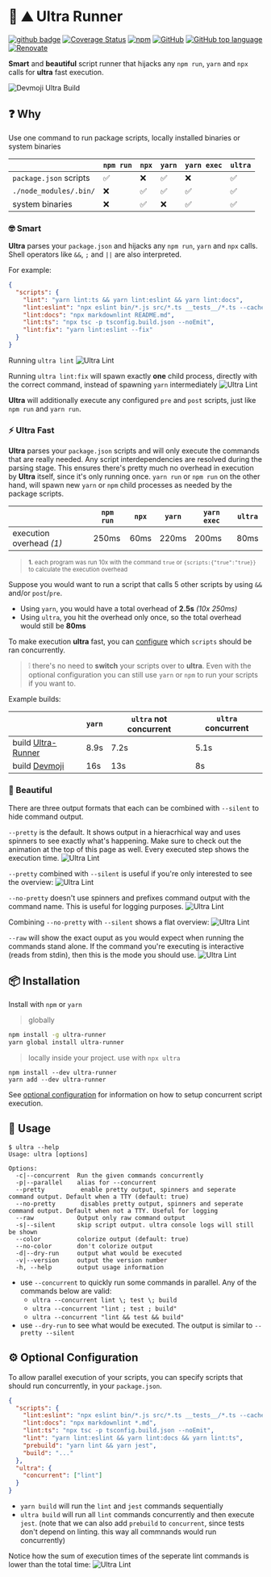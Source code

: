 # :runner: :mountain: Ultra Runner

[![github badge](https://github.com/folke/ultra-runner/workflows/Node%20CI/badge.svg)](https://github.com/folke/ultra-runner/actions?query=workflow%3A%22Node+CI%22) [![Coverage Status](https://coveralls.io/repos/github/folke/ultra-runner/badge.svg?branch=master)](https://coveralls.io/github/folke/ultra-runner?branch=master) [![npm](https://img.shields.io/npm/v/ultra-runner)](https://www.npmjs.com/package/ultra-runner) [![GitHub](https://img.shields.io/github/license/folke/ultra-runner)](https://github.com/folke/ultra-runner/blob/master/LICENSE) [![GitHub top language](https://img.shields.io/github/languages/top/folke/ultra-runner)](https://github.com/folke/ultra-runner/) [![Renovate](https://img.shields.io/badge/renovate-enabled-brightgreen.svg)](https://renovatebot.com)

**Smart** and **beautiful** script runner that hijacks any `npm run`, `yarn` and `npx` calls for **ultra** fast execution.

![Devmoji Ultra Build](assets/demo.svg?sanitize=true)

## :question: Why

Use one command to run package scripts, locally installed binaries or system binaries

|                        | `npm run`          | `npx`              | `yarn`             | `yarn exec`        | `ultra`            |
| ---------------------- | ------------------ | ------------------ | ------------------ | ------------------ | ------------------ |
| `package.json` scripts | :white_check_mark: | :x:                | :white_check_mark: | :x:                | :white_check_mark: |
| `./node_modules/.bin/` | :x:                | :white_check_mark: | :white_check_mark: | :white_check_mark: | :white_check_mark: |
| system binaries        | :x:                | :white_check_mark: | :x:                | :white_check_mark: | :white_check_mark: |

### :nerd_face: Smart

**Ultra** parses your `package.json` and hijacks any `npm run`, `yarn` and `npx` calls.
Shell operators like `&&`, `;` and `||` are also interpreted.

For example:

```json
{
  "scripts": {
    "lint": "yarn lint:ts && yarn lint:eslint && yarn lint:docs",
    "lint:eslint": "npx eslint bin/*.js src/*.ts __tests__/*.ts --cache",
    "lint:docs": "npx markdownlint README.md",
    "lint:ts": "npx tsc -p tsconfig.build.json --noEmit",
    "lint:fix": "yarn lint:eslint --fix"
  }
}
```

Running `ultra lint`
![Ultra Lint](assets/ultra-lint.png)

Running `ultra lint:fix` will spawn exactly **one** child process, directly with the correct command, instead of spawning `yarn` intermediately
![Ultra Lint](assets/ultra-lint-fix.png)

**Ultra** will additionally execute any configured `pre` and `post` scripts, just like `npm run` and `yarn run`.

### :zap: Ultra Fast

**Ultra** parses your `package.json` scripts and will only execute the commands that are really needed. Any script interdependencies are resolved during the parsing stage.
This ensures there's pretty much no overhead in execution by **Ultra** itself, since it's only running once.
`yarn run` or `npm run` on the other hand, will spawn new `yarn` or `npm` child processes as needed by the package scripts.

|                          | `npm run` | `npx` | `yarn` | `yarn exec` | `ultra` |
| ------------------------ | --------- | ----- | ------ | ----------- | ------- |
| execution overhead _(1)_ | 250ms     | 60ms  | 220ms  | 200ms       | 80ms    |

  <!-- markdownlint-disable MD033 -->

> <sup>**1.** each program was run 10x with the command `true` or `{scripts:{"true":"true}}` to calculate the execution overhead</sup>

Suppose you would want to run a script that calls 5 other scripts by using `&&` and/or `post`/`pre`.

- Using `yarn`, you would have a total overhead of **2.5s** _(10x 250ms)_
- Using `ultra`, you hit the overhead only once, so the total overhead would still be **80ms**

To make execution **ultra** fast, you can [configure](##gear-optional-configuration) which `scripts` should be ran concurrently.

> :grey_exclamation: there's no need to **switch** your scripts over to **ultra**. Even with the optional configuration you can still use `yarn` or `npm` to run your scripts if you want to.

Example builds:

|                                                             | `yarn` | `ultra` not concurrent | `ultra` concurrent |
| ----------------------------------------------------------- | ------ | ---------------------- | ------------------ |
| build [Ultra-Runner](https://github.com/folke/ultra-runner) | 8.9s   | 7.2s                   | 5.1s               |
| build [Devmoji](https://github.com/folke/devmoji)           | 16s    | 13s                    | 8s                 |

### :princess: Beautiful

There are three output formats that each can be combined with `--silent` to hide command output.

`--pretty` is the default. It shows output in a hieracrhical way and uses spinners to see exactly what's happening.
Make sure to check out the animation at the top of this page as well. Every executed step shows the execution time.
![Ultra Lint](assets/ultra-format-fancy.png)

`--pretty` combined with `--silent` is useful if you're only interested to see the overview:
![Ultra Lint](assets/ultra-format-fancy-silent.png)

`--no-pretty` doesn't use spinners and prefixes command output with the command name. This is useful for logging purposes.
![Ultra Lint](assets/ultra-format-no-fancy.png)

Combining `--no-pretty` with `--silent` shows a flat overview:
![Ultra Lint](assets/ultra-format-no-fancy-silent.png)

`--raw` will show the exact ouput as you would expect when running the commands stand alone. If the command you're executing is interactive (reads from stdin), then this is the mode you should use.
![Ultra Lint](assets/ultra-format-raw.png)

## :package: Installation

Install with `npm` or `yarn`

> globally

```sh
npm install -g ultra-runner
yarn global install ultra-runner
```

> locally inside your project. use with `npx ultra`

```shell
npm install --dev ultra-runner
yarn add --dev ultra-runner
```

See [optional configuration](##gear-optional-configuration) for information on how to setup concurrent script execution.

## :rocket: Usage

```console
$ ultra --help
Usage: ultra [options]

Options:
  -c|--concurrent  Run the given commands concurrently
  -p|--parallel    alias for --concurrent
  --pretty          enable pretty output, spinners and seperate command output. Default when a TTY (default: true)
  --no-pretty       disables pretty output, spinners and seperate command output. Default when not a TTY. Useful for logging
  --raw            Output only raw command output
  -s|--silent      skip script output. ultra console logs will still be shown
  --color          colorize output (default: true)
  --no-color       don't colorize output
  -d|--dry-run     output what would be executed
  -v|--version     output the version number
  -h, --help       output usage information
```

- use `--concurrent` to quickly run some commands in parallel. Any of the commands below are valid:
  - `ultra --concurrent lint \; test \; build`
  - `ultra --concurrent "lint ; test ; build"`
  - `ultra --concurrent "lint && test && build"`
- use `--dry-run` to see what would be executed. The output is similar to `--pretty --silent`

## :gear: Optional Configuration

To allow parallel execution of your scripts, you can specify scripts that should run concurrently,
in your `package.json`.

```json
{
  "scripts": {
    "lint:eslint": "npx eslint bin/*.js src/*.ts __tests__/*.ts --cache",
    "lint:docs": "npx markdownlint *.md",
    "lint:ts": "npx tsc -p tsconfig.build.json --noEmit",
    "lint": "yarn lint:eslint && yarn lint:docs && yarn lint:ts",
    "prebuild": "yarn lint && yarn jest",
    "build": "..."
  },
  "ultra": {
    "concurrent": ["lint"]
  }
}
```

- `yarn build` will run the `lint` and `jest` commands sequentially
- `ultra build` will run all `lint` commands concurrently and then execute `jest`. (note that we can also add `prebuild` to `concurrent`, since tests don't depend on linting. this way all commnands would run concurrently)

Notice how the sum of execution times of the seperate lint commands is lower than the total time:
![Ultra Lint](assets/ultra-lint.png)
